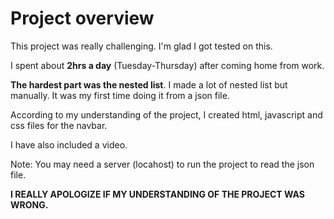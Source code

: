 # Project overview

This project was really challenging. I'm glad I got tested on this.

I spent about **2hrs a day** (Tuesday-Thursday) after coming home from work.

**The hardest part was the nested list**. I made a lot of nested list but manually. It was my first time doing it from a json file.

According to my understanding of the project, I created html, javascript and css files for the navbar.

I have also included a video.

Note: You may need a server (locahost) to run the project to read the json file.

**I REALLY APOLOGIZE IF MY UNDERSTANDING OF THE PROJECT WAS WRONG.**
